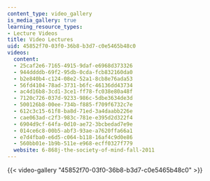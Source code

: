 ```yaml
---
content_type: video_gallery
is_media_gallery: true
learning_resource_types:
- Lecture Videos
title: Video Lectures
uid: 45852f70-03f0-36b8-b3d7-c0e5465b48c0
videos:
  content:
  - 25caf2e6-7165-4915-9daf-e6968d373326
  - 944ddddb-69f2-95db-0cda-fcb832160da0
  - b2e840b4-c124-08e2-52a1-8cb8e76ada53
  - 56fd4104-78ad-3731-b6fc-46136dd43734
  - ac4d16b8-3cd1-3ce1-ff78-fc038e80a48f
  - 7120c726-037d-9233-986c-5dbe3634de3d
  - 500126b8-00ee-734b-f885-f709f6732c7e
  - 612c3c15-61f8-ba8d-71ed-3a4daabb226e
  - cae063ad-c2f3-983c-781e-e395d2d322f4
  - 6904d9cf-64fa-0d10-ae72-3bcbedad7e9e
  - 014ce6c8-00b5-abf3-93ae-a7620ffa66a1
  - e7d4fba0-e6d5-c064-b118-16af4c9d0e86
  - 560bb01e-1b9b-511e-e968-ecff0327f779
  website: 6-868j-the-society-of-mind-fall-2011
---
```



{{< video-gallery "45852f70-03f0-36b8-b3d7-c0e5465b48c0" >}}

